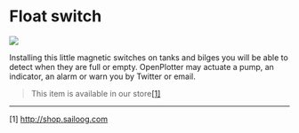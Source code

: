 # Float switch

![](float_sw.png)

Installing this little magnetic switches on tanks and bilges you will be able to detect when they are full or empty. OpenPlotter may actuate a pump, an indicator, an alarm or warn you by Twitter or email.

>This item is available in our store[[1]](http://shop.sailoog.com)

---

[1] http://shop.sailoog.com
